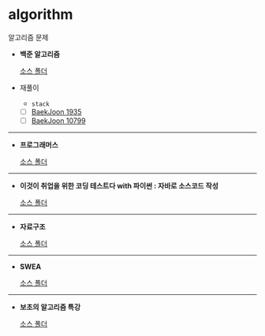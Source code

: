 # algorithm

알고리즘 문제

- **백준 알고리즘**  
  
  [소스 폴더](src/main/java/com/soap/baekjoon) 

- 재풀이
  - `stack`
  - [ ] [BaekJoon 1935](https://www.acmicpc.net/problem/1935)
  - [ ] [BaekJoon 10799](https://www.acmicpc.net/problem/10799)

---
- **프로그래머스**  
  
  [소스 폴더](src/main/java/com/soap/programmers) 
  
---
- **이것이 취업을 위한 코딩 테스트다 with 파이썬 : 자바로 소스코드 작성**
  
  [소스 폴더](src/main/java/com/soap/ndb) 

---
- **자료구조**
  
  [소스 폴더](src/main/java/com/soap/data_structure) 

---
- **SWEA**

  [소스 폴더](src/main/java/com/soap/swea) 

---
- **보초의 알고리즘 특강**

  [소스 폴더](src/main/java/com/soap/bocho) 

